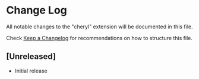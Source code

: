 # Change Log

All notable changes to the "cheryl" extension will be documented in this file.

Check [Keep a Changelog](http://keepachangelog.com/) for recommendations on how to structure this file.

## [Unreleased]

- Initial release
